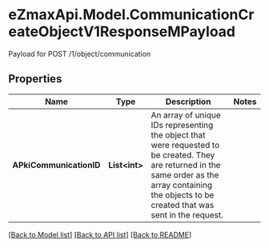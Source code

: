 # eZmaxApi.Model.CommunicationCreateObjectV1ResponseMPayload
Payload for POST /1/object/communication

## Properties

Name | Type | Description | Notes
------------ | ------------- | ------------- | -------------
**APkiCommunicationID** | **List&lt;int&gt;** | An array of unique IDs representing the object that were requested to be created.  They are returned in the same order as the array containing the objects to be created that was sent in the request. | 

[[Back to Model list]](../README.md#documentation-for-models) [[Back to API list]](../README.md#documentation-for-api-endpoints) [[Back to README]](../README.md)

